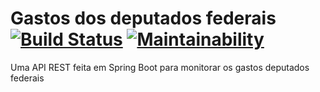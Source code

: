 # Gastos dos deputados federais [![Build Status](https://travis-ci.org/edgarpf/gastos-deputados-federais.svg?branch=master)](https://travis-ci.org/edgarpf/gastos-deputados-federais) [![Maintainability](https://api.codeclimate.com/v1/badges/2902440b44466c6c9ffa/maintainability)](https://codeclimate.com/github/edgarpf/gastos-deputados-federais/maintainability)
Uma API REST feita em Spring Boot para monitorar os gastos deputados federais
